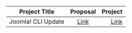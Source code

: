 | Project Title      |  Proposal          | Project  |
| ------------- |:-------------:| -----:|
|Joomla! CLI Update	 | [Link](https://docs.google.com/document/d/1iEcGtrpaxzd1HridXdqePW-9ozCppdU9Lu1FLj7tuWo/edit) | [Link](https://summerofcode.withgoogle.com/archive/2018/projects/6284817188519936/) |
